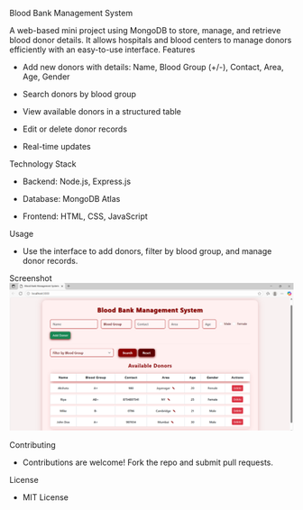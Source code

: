 Blood Bank Management System

A web-based mini project using MongoDB to store, manage, and retrieve blood donor details. It allows hospitals and blood centers to manage donors efficiently with an easy-to-use interface.
Features
* Add new donors with details: Name, Blood Group (+/-), Contact, Area, Age, Gender

* Search donors by blood group

* View available donors in a structured table

* Edit or delete donor records

* Real-time updates

Technology Stack
* Backend: Node.js, Express.js

* Database: MongoDB Atlas

* Frontend: HTML, CSS, JavaScript
  
Usage
* Use the interface to add donors, filter by blood group, and manage donor records.

Screenshot
![Screenshot of Blood Bank App](images/screenshot.png)

Contributing
* Contributions are welcome! Fork the repo and submit pull requests.

License
* MIT License
